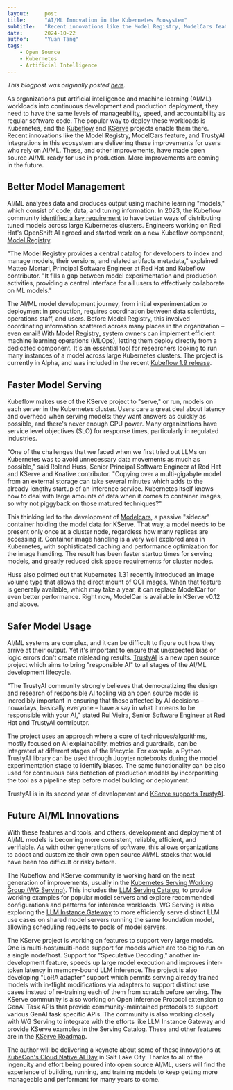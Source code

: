 ```yaml
---
layout:     post
title:      "AI/ML Innovation in the Kubernetes Ecosystem"
subtitle:   "Recent innovations like the Model Registry, ModelCars feature, and TrustyAI are delivering manageability, speed, and accountability for AI/ML workloads"
date:       2024-10-22
author:     "Yuan Tang"
tags:
    - Open Source
    - Kubernetes
    - Artificial Intelligence
---
```


*This blogpost was originally posted [here](https://dzone.com/articles/ai-ml-innovation-in-the-kubernetes-ecosystem).*

As organizations put artificial intelligence and machine learning (AI/ML) workloads into continuous development and production deployment, they need to have the same levels of manageability, speed, and accountability as regular software code. The popular way to deploy these workloads is Kubernetes, and the [Kubeflow](https://www.kubeflow.org/) and [KServe](https://kserve.github.io/website/latest/) projects enable them there. Recent innovations like the Model Registry, ModelCars feature, and TrustyAI integrations in this ecosystem are delivering these improvements for users who rely on AI/ML. These, and other improvements, have made open source AI/ML ready for use in production. More improvements are coming in the future.

## Better Model Management

AI/ML analyzes data and produces output using machine learning "models," which consist of code, data, and tuning information. In 2023, the Kubeflow community [identified a key requirement](https://blog.kubeflow.org/kubeflow-user-survey-2023/) to have better ways of distributing tuned models across large Kubernetes clusters. Engineers working on Red Hat's OpenShift AI agreed and started work on a new Kubeflow component, [Model Registry](https://github.com/kubeflow/model-registry).

"The Model Registry provides a central catalog for developers to index and manage models, their versions, and related artifacts metadata," explained Matteo Mortari, Principal Software Engineer at Red Hat and Kubeflow contributor. "It fills a gap between model experimentation and production activities, providing a central interface for all users to effectively collaborate on ML models."

The AI/ML model development journey, from initial experimentation to deployment in production, requires coordination between data scientists, operations staff, and users. Before Model Registry, this involved coordinating information scattered across many places in the organization – even email! With Model Registry, system owners can implement efficient machine learning operations (MLOps), letting them deploy directly from a dedicated component. It's an essential tool for researchers looking to run many instances of a model across large Kubernetes clusters. The project is currently in Alpha, and was included in the recent [Kubeflow 1.9 release](https://blog.kubeflow.org/kubeflow-1.9-release/).

## Faster Model Serving

Kubeflow makes use of the KServe project to "serve," or run, models on each server in the Kubernetes cluster. Users care a great deal about latency and overhead when serving models: they want answers as quickly as possible, and there's never enough GPU power. Many organizations have service level objectives (SLO) for response times, particularly in regulated industries.

"One of the challenges that we faced when we first tried out LLMs on Kubernetes was to avoid unnecessary data movements as much as possible," said Roland Huss, Senior Principal Software Engineer at Red Hat and KServe and Knative contributor. "Copying over a multi-gigabyte model from an external storage can take several minutes which adds to the already lengthy startup of an inference service. Kubernetes itself knows how to deal with large amounts of data when it comes to container images, so why not piggyback on those matured techniques?"

This thinking led to the development of [Modelcars](https://kserve.github.io/website/latest/modelserving/storage/oci/#using-modelcars), a passive "sidecar" container holding the model data for KServe. That way, a model needs to be present only once at a cluster node, regardless how many replicas are accessing it. Container image handling is a very well explored area in Kubernetes, with sophisticated caching and performance optimization for the image handling. The result has been faster startup times for serving models, and greatly reduced disk space requirements for cluster nodes.

Huss also pointed out that Kubernetes 1.31 recently introduced an image volume type that allows the direct mount of OCI images. When that feature is generally available, which may take a year, it can replace ModelCar for even better performance. Right now, ModelCar is available in KServe v0.12 and above.

## Safer Model Usage

AI/ML systems are complex, and it can be difficult to figure out how they arrive at their output. Yet it's important to ensure that unexpected bias or logic errors don't create misleading results. [TrustyAI](https://trustyai-explainability.github.io/) is a new open source project which aims to bring "responsible AI" to all stages of the AI/ML development lifecycle.

"The TrustyAI community strongly believes that democratizing the design and research of responsible AI tooling via an open source model is incredibly important in ensuring that those affected by AI decisions – nowadays, basically everyone – have a say in what it means to be responsible with your AI," stated Rui Vieira, Senior Software Engineer at Red Hat and TrustyAI contributor.

The project uses an approach where a core of techniques/algorithms, mostly focused on AI explainability, metrics and guardrails, can be integrated at different stages of the lifecycle. For example, a Python TrustyAI library can be used through Jupyter notebooks during the model experimentation stage to identify biases. The same functionality can be also used for continuous bias detection of production models by incorporating the tool as a pipeline step before model building or deployment.

TrustyAI is in its second year of development and [KServe supports TrustyAI](https://kserve.github.io/website/master/modelserving/explainer/trustyai/).

## Future AI/ML Innovations

With these features and tools, and others, development and deployment of AI/ML models is becoming more consistent, reliable, efficient, and verifiable. As with other generations of software, this allows organizations to adopt and customize their own open source AI/ML stacks that would have been too difficult or risky before.

The Kubeflow and KServe community is working hard on the next generation of improvements, usually in the [Kubernetes Serving Working Group (WG Serving)](https://github.com/kubernetes/community/tree/master/wg-serving). This includes the [LLM Serving Catalog](https://github.com/kubernetes-sigs/wg-serving/tree/main/serving-catalog), to provide working examples for popular model servers and explore recommended configurations and patterns for inference workloads. WG Serving is also exploring the [LLM Instance Gateway](https://github.com/kubernetes-sigs/llm-instance-gateway) to more efficiently serve distinct LLM use cases on shared model servers running the same foundation model, allowing scheduling requests to pools of model servers.  

The KServe project is working on features to support very large models. One is multi-host/multi-node support for models which are too big to run on a single node/host. Support for "Speculative Decoding," another in-development feature, speeds up large model execution and improves inter-token latency in memory-bound LLM inference. The project is also developing "LoRA adapter" support which permits serving already trained models with in-flight modifications via adapters to support distinct use cases instead of re-training each of them from scratch before serving. The KServe community is also working on Open Inference Protocol extension to GenAI Task APIs that provide community-maintained protocols to support various GenAI task specific APIs. The community is also working closely with WG Serving to integrate with the efforts like LLM Instance Gateway and provide KServe examples in the Serving Catalog. These and other features are in the [KServe Roadmap](https://github.com/kserve/kserve/blob/master/ROADMAP.md).

The author will be delivering a keynote about some of these innovations at [KubeCon's Cloud Native AI Day](https://colocatedeventsna2024.sched.com/event/1jOWl) in Salt Lake City. Thanks to all of the ingenuity and effort being poured into open source AI/ML, users will find the experience of building, running, and training models to keep getting more manageable and performant for many years to come.
